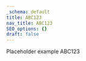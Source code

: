 ```yaml
---
_schema: default
title: ABC123
nav_title: ABC123
SEO_options: {}
draft: false
---
```

Placeholder example ABC123